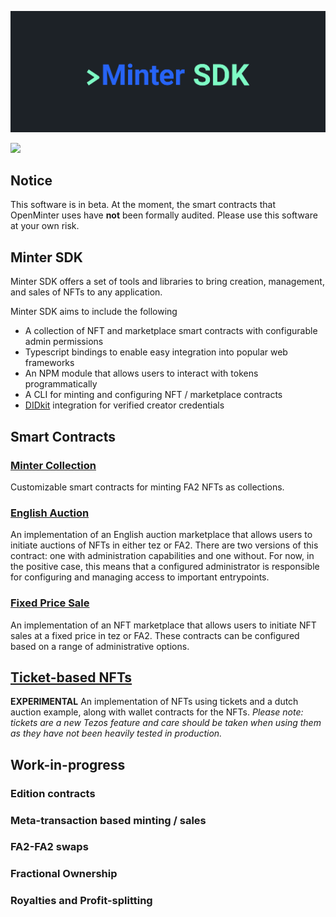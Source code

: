 ![Minter SDK header](/docs/mintersdkhead.png)

[![](https://img.shields.io/badge/license-MIT-brightgreen)](LICENSE)

## Notice

This software is in beta. At the moment, the smart contracts
that OpenMinter uses have **not** been formally audited. Please
use this software at your own risk.

## Minter SDK

Minter SDK offers a set of tools and libraries to bring creation, management, and sales of NFTs to any application. 

Minter SDK aims to include the following
- A collection of NFT and marketplace smart contracts with configurable admin permissions
- Typescript bindings to enable easy integration into popular web frameworks
- An NPM module that allows users to interact with tokens programmatically
- A CLI for minting and configuring NFT / marketplace contracts
- [DIDkit](https://www.spruceid.com/didkit) integration for verified creator credentials

## Smart Contracts

### [Minter Collection](contracts/ligo/src/minter_collection)
Customizable smart contracts for minting FA2 NFTs as collections.

### [English Auction](contracts/ligo/src/english_auction)
An implementation of an English auction marketplace that allows users to initiate auctions of NFTs in either tez or FA2. There are 
two versions of this contract: one with administration capabilities and one without. For now, in the positive case, this means that
a configured administrator is responsible for configuring and managing access to important entrypoints.

### [Fixed Price Sale](contracts/ligo/src/fixed_price_sale)
An implementation of an NFT marketplace that allows users to initiate NFT sales at a fixed price in tez or FA2. These contracts can be configured based on a range of administrative options.

## [Ticket-based NFTs](contracts/ligo/src/tickets)  

**EXPERIMENTAL** An implementation of NFTs using tickets and a dutch auction example, along with wallet contracts for the NFTs. 
*Please note: tickets are a new Tezos feature and care should be taken when using them as they have not been heavily tested in production.*

## Work-in-progress

### Edition contracts

### Meta-transaction based minting / sales

### FA2-FA2 swaps

### Fractional Ownership

### Royalties and Profit-splitting
